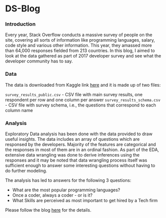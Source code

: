 # DS-Blog

### Introduction

Every year, Stack Overflow conducts a massive survey of people on the site, covering all sorts of information like programming languages, salary, code style and various other information. This year, they amassed more than 64,000 responses fielded from 213 countries. In this blog, I aimed to look at the data gathered as part of 2017 developer survey and see what the developer community has to say. 

### Data

The data is downloaded from Kaggle link [here](https://www.kaggle.com/stackoverflow/so-survey-2017) and it is  made up of two files:

`survey_results_public.csv` - CSV file with main survey results, one respondent per row and one column per answer
`survey_results_schema.csv` - CSV file with survey schema, i.e., the questions that correspond to each column name

### Analysis

Exploratory Data analysis has been done with the data provided to draw useful insights. The data includes an array of questions which are responsed by the developers. Majority of the features are categorical and the responses in most of them are in an ordinal fashion. As part of the EDA, extensive data wrangling was done to derive inferences using the responses and it may be noted that data wrangling process itself was sufficient enough to answer some interesting questions without having to do further modeling.

The analysis has led to answers for the following 3 questions:

* What are the most popular programming languages?
* Once a coder, always a coder - or is it?
* What Skills are perceived as most important to get hired by a Tech firm

Please follow the blog [here](https://medium.com/@myemailidus.9/what-the-software-developer-community-has-to-say-f314c2b848da) for the  details.

